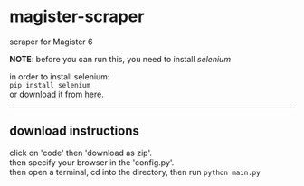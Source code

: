 # magister-scraper
scraper for Magister 6

**NOTE**: before you can run this, you need to install *selenium*

in order to install selenium:  
`pip install selenium`  
or download it from [here](https://pypi.org/project/selenium/).  


---
## download instructions  
click on 'code' then 'download as zip'.  
then specify your browser in the 'config.py'.  
then open a terminal, cd into the directory, then run `python main.py`
